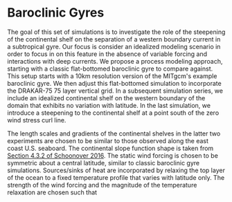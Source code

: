 # Baroclinic Gyres

The goal of this set of simulations is to investigate the role of the steepening of the continental shelf on the separation of a western boundary current in a subtropical gyre. Our focus is consider an idealized modeling scenario in order to focus in on this feature in the absence of variable forcing and interactions with deep currents. We propose a process modeling approach, starting with a classic flat-bottomed baroclinic gyre to compare against. This setup starts with a 10km resolution version of the MITgcm's example baroclinic gyre. We then adjust this flat-bottomed simulation to incorporate the DRAKAR-75 75 layer vertical grid. In a subsequent simulation series, we include an idealized continental shelf on the western boundary of the domain that exhibits no variation with latitude. In the last simulation, we introduce a steepening to the continental shelf at a point south of the zero wind stress curl line.  

The length scales and gradients of the continental shelves in the latter two experiments are chosen to be similar to those observed along the east coast U.S. seaboard. The continental slope function shape is taken from [Section 4.3.2 of Schoonover 2016](https://repository.lib.fsu.edu/islandora/object/fsu:360436/datastream/PDF/download). The static wind forcing is chosen to be symmetric about a central latitude, similar to classic baroclinic gyre simulations. Sources/sinks of heat are incorporated by relaxing the top layer of the ocean to a fixed temperature profile that varies with latitude only. The strength of the wind forcing and the magnitude of the temperature relaxation are chosen such that 